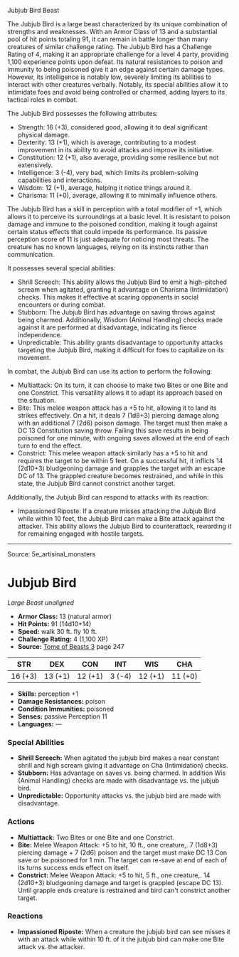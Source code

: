 <MonsterName/>Jubjub Bird</MonsterName>
<CreatureType/>Beast</CreatureType>

<summary>The Jubjub Bird is a large beast characterized by its unique combination of strengths and weaknesses. With an Armor Class of 13 and a substantial pool of hit points totaling 91, it can remain in battle longer than many creatures of similar challenge rating. The Jubjub Bird has a Challenge Rating of 4, making it an appropriate challenge for a level 4 party, providing 1,100 experience points upon defeat. Its natural resistances to poison and immunity to being poisoned give it an edge against certain damage types. However, its intelligence is notably low, severely limiting its abilities to interact with other creatures verbally. Notably, its special abilities allow it to intimidate foes and avoid being controlled or charmed, adding layers to its tactical roles in combat.</summary>

<detail>

The Jubjub Bird possesses the following attributes:
- Strength: 16 (+3), considered good, allowing it to deal significant physical damage.
- Dexterity: 13 (+1), which is average, contributing to a modest improvement in its ability to avoid attacks and improve its initiative.
- Constitution: 12 (+1), also average, providing some resilience but not extensively.
- Intelligence: 3 (-4), very bad, which limits its problem-solving capabilities and interactions.
- Wisdom: 12 (+1), average, helping it notice things around it.
- Charisma: 11 (+0), average, allowing it to minimally influence others.

The Jubjub Bird has a skill in perception with a total modifier of +1, which allows it to perceive its surroundings at a basic level. It is resistant to poison damage and immune to the poisoned condition, making it tough against certain status effects that could impede its performance. Its passive perception score of 11 is just adequate for noticing most threats. The creature has no known languages, relying on its instincts rather than communication.

It possesses several special abilities:
- Shrill Screech: This ability allows the Jubjub Bird to emit a high-pitched scream when agitated, granting it advantage on Charisma (Intimidation) checks. This makes it effective at scaring opponents in social encounters or during combat.
- Stubborn: The Jubjub Bird has advantage on saving throws against being charmed. Additionally, Wisdom (Animal Handling) checks made against it are performed at disadvantage, indicating its fierce independence.
- Unpredictable: This ability grants disadvantage to opportunity attacks targeting the Jubjub Bird, making it difficult for foes to capitalize on its movement.

In combat, the Jubjub Bird can use its action to perform the following:
- Multiattack: On its turn, it can choose to make two Bites or one Bite and one Constrict. This versatility allows it to adapt its approach based on the situation.
- Bite: This melee weapon attack has a +5 to hit, allowing it to land its strikes effectively. On a hit, it deals 7 (1d8+3) piercing damage along with an additional 7 (2d6) poison damage. The target must then make a DC 13 Constitution saving throw. Failing this save results in being poisoned for one minute, with ongoing saves allowed at the end of each turn to end the effect.
- Constrict: This melee weapon attack similarly has a +5 to hit and requires the target to be within 5 feet. On a successful hit, it inflicts 14 (2d10+3) bludgeoning damage and grapples the target with an escape DC of 13. The grappled creature becomes restrained, and while in this state, the Jubjub Bird cannot constrict another target.

Additionally, the Jubjub Bird can respond to attacks with its reaction:
- Impassioned Riposte: If a creature misses attacking the Jubjub Bird while within 10 feet, the Jubjub Bird can make a Bite attack against the attacker. This ability allows the Jubjub Bird to counterattack, rewarding it for remaining engaged with hostile targets.</detail>



---

Source: 5e_artisinal_monsters

# Jubjub Bird

*Large* *Beast* *unaligned*

- **Armor Class:** 13 (natural armor)
- **Hit Points:** 91 (14d10+14)
- **Speed:** walk 30 ft. fly 10 ft.
- **Challenge Rating:** 4 (1,100 XP)
- **Source:** [Tome of Beasts 3](https://koboldpress.com/kpstore/product/tome-of-beasts-3-for-5th-edition/) page 247

| STR | DEX | CON | INT | WIS | CHA |
| --- | --- | --- | --- | --- | --- |
| 16 (+3) | 13 (+1) | 12 (+1) | 3 (-4) | 12 (+1) | 11 (+0) |

- **Skills:** perception +1
- **Damage Resistances:** poison
- **Condition Immunities:** poisoned
- **Senses:** passive Perception 11
- **Languages:** —

### Special Abilities

- **Shrill Screech:** When agitated the jubjub bird makes a near constant shrill and high scream giving it advantage on Cha (Intimidation) checks.
- **Stubborn:** Has advantage on saves vs. being charmed. In addition Wis (Animal Handling) checks are made with disadvantage vs. the jubjub bird.
- **Unpredictable:** Opportunity attacks vs. the jubjub bird are made with disadvantage.

### Actions

- **Multiattack:** Two Bites or one Bite and one Constrict.
- **Bite:** Melee Weapon Attack: +5 to hit, 10 ft., one creature,. 7 (1d8+3) piercing damage + 7 (2d6) poison and the target must make DC 13 Con save or be poisoned for 1 min. The target can re-save at end of each of its turns success ends effect on itself.
- **Constrict:** Melee Weapon Attack: +5 to hit, 5 ft., one creature,. 14 (2d10+3) bludgeoning damage and target is grappled (escape DC 13). Until grapple ends creature is restrained and bird can't constrict another target.

### Reactions

- **Impassioned Riposte:** When a creature the jubjub bird can see misses it with an attack while within 10 ft. of it the jubjub bird can make one Bite attack vs. the attacker.




